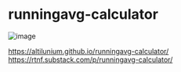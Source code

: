 # runningavg-calculator

![image](https://github.com/user-attachments/assets/754a875d-248d-4d43-af77-4cdd2c1ad116)

https://altilunium.github.io/runningavg-calculator/
https://rtnf.substack.com/p/runningavg-calculator/
